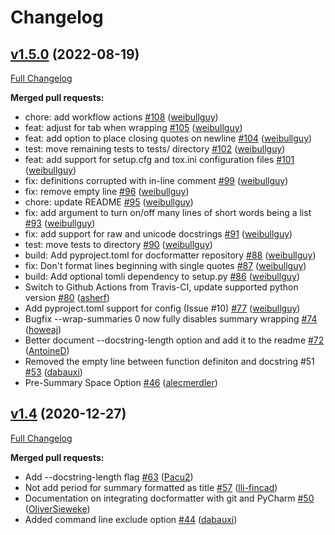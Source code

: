 # Changelog

## [v1.5.0](https://github.com/PyCQA/docformatter/tree/v1.5.0) (2022-08-19)

[Full Changelog](https://github.com/PyCQA/docformatter/compare/v1.4...v1.5.0)

**Merged pull requests:**

- chore: add workflow actions [\#108](https://github.com/PyCQA/docformatter/pull/108) ([weibullguy](https://github.com/weibullguy))
- feat: adjust for tab when wrapping [\#105](https://github.com/PyCQA/docformatter/pull/105) ([weibullguy](https://github.com/weibullguy))
- feat: add option to place closing quotes on newline [\#104](https://github.com/PyCQA/docformatter/pull/104) ([weibullguy](https://github.com/weibullguy))
- test: move remaining tests to tests/ directory [\#102](https://github.com/PyCQA/docformatter/pull/102) ([weibullguy](https://github.com/weibullguy))
- feat: add support for setup.cfg and tox.ini configuration files [\#101](https://github.com/PyCQA/docformatter/pull/101) ([weibullguy](https://github.com/weibullguy))
- fix: definitions corrupted with in-line comment [\#99](https://github.com/PyCQA/docformatter/pull/99) ([weibullguy](https://github.com/weibullguy))
- fix: remove empty line [\#96](https://github.com/PyCQA/docformatter/pull/96) ([weibullguy](https://github.com/weibullguy))
- chore: update README [\#95](https://github.com/PyCQA/docformatter/pull/95) ([weibullguy](https://github.com/weibullguy))
- fix: add argument to turn on/off many lines of short words being a list [\#93](https://github.com/PyCQA/docformatter/pull/93) ([weibullguy](https://github.com/weibullguy))
- fix: add support for raw and unicode docstrings [\#91](https://github.com/PyCQA/docformatter/pull/91) ([weibullguy](https://github.com/weibullguy))
- test: move tests to directory [\#90](https://github.com/PyCQA/docformatter/pull/90) ([weibullguy](https://github.com/weibullguy))
- build: Add pyproject.toml for docformatter repository [\#88](https://github.com/PyCQA/docformatter/pull/88) ([weibullguy](https://github.com/weibullguy))
- fix: Don't format lines beginning with single quotes [\#87](https://github.com/PyCQA/docformatter/pull/87) ([weibullguy](https://github.com/weibullguy))
- build: Add optional tomli dependency to setup.py [\#86](https://github.com/PyCQA/docformatter/pull/86) ([weibullguy](https://github.com/weibullguy))
- Switch to Github Actions from Travis-CI, update supported python version [\#80](https://github.com/PyCQA/docformatter/pull/80) ([asherf](https://github.com/asherf))
- Add pyproject.toml support for config \(Issue \#10\) [\#77](https://github.com/PyCQA/docformatter/pull/77) ([weibullguy](https://github.com/weibullguy))
- Bugfix --wrap-summaries 0 now fully disables summary wrapping [\#74](https://github.com/PyCQA/docformatter/pull/74) ([howeaj](https://github.com/howeaj))
- Better document --docstring-length option and add it to the readme [\#72](https://github.com/PyCQA/docformatter/pull/72) ([AntoineD](https://github.com/AntoineD))
- Removed the empty line between function definiton and docstring \#51 [\#53](https://github.com/PyCQA/docformatter/pull/53) ([dabauxi](https://github.com/dabauxi))
- Pre-Summary Space Option [\#46](https://github.com/PyCQA/docformatter/pull/46) ([alecmerdler](https://github.com/alecmerdler))

## [v1.4](https://github.com/PyCQA/docformatter/tree/v1.4) (2020-12-27)

[Full Changelog](https://github.com/PyCQA/docformatter/compare/v1.3.1...v1.4)

**Merged pull requests:**

- Add --docstring-length flag [\#63](https://github.com/PyCQA/docformatter/pull/63) ([Pacu2](https://github.com/Pacu2))
- Not add period for summary formatted as title [\#57](https://github.com/PyCQA/docformatter/pull/57) ([lli-fincad](https://github.com/lli-fincad))
- Documentation on integrating docformatter with git and PyCharm [\#50](https://github.com/PyCQA/docformatter/pull/50) ([OliverSieweke](https://github.com/OliverSieweke))
- Added command line exclude option [\#44](https://github.com/PyCQA/docformatter/pull/44) ([dabauxi](https://github.com/dabauxi))



